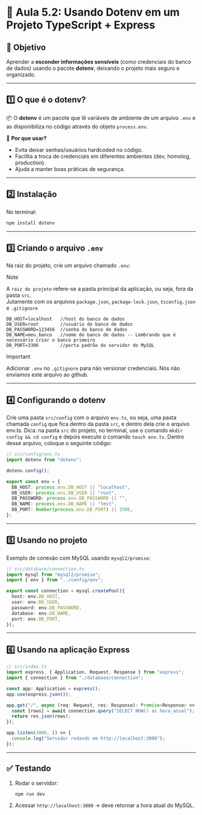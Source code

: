 # 🌱 **Aula 5.2: Usando Dotenv em um Projeto TypeScript + Express**

## 🎯 Objetivo

Aprender a **esconder informações sensíveis** (como credenciais do banco de dados) usando o pacote **dotenv**, deixando o projeto mais seguro e organizado.

---

## 1️⃣ **O que é o dotenv?**

📦 O **dotenv** é um pacote que lê variáveis de ambiente de um arquivo `.env` e as disponibiliza no código através do objeto `process.env`.

🔑 **Por que usar?**

* Evita deixar senhas/usuários hardcoded no código.
* Facilita a troca de credenciais em diferentes ambientes (dev, homolog, production).
* Ajuda a manter boas práticas de segurança.

---

## 2️⃣ **Instalação**

No terminal:

```bash
npm install dotenv
```

---

## 3️⃣ **Criando o arquivo `.env`**

Na raiz do projeto, crie um arquivo chamado `.env`:

> [!NOTE]
> A `raiz do projeto` refere-se a pasta principal da aplicação, ou seja, fora da pasta `src`.   
> Jutamente com os arquivos `package.json`, `package-lock.json`, `tsconfig.json` e `.gitignore`

```env
DB_HOST=localhost   //host do banco de dados
DB_USER=root        //usuário do banco de dados
DB_PASSWORD=123456  //senha do banco de dados
DB_NAME=meu_banco   //nome do banco de dados -- Lembrando que é necessário criar o banco primeiro
DB_PORT=3306        //porta padrão do servidor do MySQL
```

> [!IMPORTANT]
> Adicionar `.env` no `.gitignore` para não versionar credenciais. Nós não enviamos este arquivo ao github.

---

## 4️⃣ **Configurando o dotenv**

Crie uma pasta `src/config` com o arquivo `env.ts`, ou seja, uma pasta chamada `config` que fica dentro da pasta `src`, e dentro dela crie o arquivo env.ts.
Dica: na pasta `src` do projeto, no terminal, use o comando `mkdir config && cd config` e depois execute o comando `touch env.ts`. Dentro desse arquivo, coloque o seguinte código:

```typescript
// src/config/env.ts
import dotenv from "dotenv";

dotenv.config();

export const env = {
  DB_HOST: process.env.DB_HOST || "localhost",
  DB_USER: process.env.DB_USER || "root",
  DB_PASSWORD: process.env.DB_PASSWORD || "",
  DB_NAME: process.env.DB_NAME || "test",
  DB_PORT: Number(process.env.DB_PORT) || 3306,
};
```

---

## 5️⃣ **Usando no projeto**

Exemplo de conexão com MySQL usando `mysql2/promise`:

```typescript
// src/database/connection.ts
import mysql from "mysql2/promise";
import { env } from "../config/env";

export const connection = mysql.createPool({
  host: env.DB_HOST,
  user: env.DB_USER,
  password: env.DB_PASSWORD,
  database: env.DB_NAME,
  port: env.DB_PORT,
});
```

---

## 6️⃣ **Usando na aplicação Express**

```typescript
// src/index.ts
import express, { Application, Request, Response } from "express";
import { connection } from "./database/connection";

const app: Application = express();
app.use(express.json());

app.get("/", async (req: Request, res: Response): Promise<Response> => {
  const [rows] = await connection.query("SELECT NOW() as hora_atual");
  return res.json(rows);
});

app.listen(3000, () => {
  console.log("Servidor rodando em http://localhost:3000");
});
```

---

## ✅ **Testando**

1. Rodar o servidor:

   ```bash
   npm run dev
   ```
2. Acessar `http://localhost:3000` → deve retornar a hora atual do MySQL.
